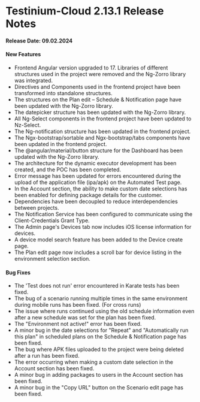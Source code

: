 # Testinium-Cloud 2.13.1 Release Notes

#### Release Date: 09.02.2024

#### New Features

* Frontend Angular version upgraded to 17. Libraries of different structures used in the project were removed and the Ng-Zorro library was integrated.
* Directives and Components used in the frontend project have been transformed into standalone structures.
* The structures on the Plan edit – Schedule & Notification page have been updated with the Ng-Zorro library.
* The datepicker structure has been updated with the Ng-Zorro library.
* All Ng-Select components in the frontend project have been updated to Nz-Select.
* The Ng-notification structure has been updated in the frontend project.
* The Ngx-bootstrap/sortable and Ngx-bootstrap/tabs components have been updated in the frontend project.
* The @angular/material/button structure for the Dashboard has been updated with the Ng-Zorro library.
* The architecture for the dynamic executor development has been created, and the POC has been completed.
* Error message has been updated for errors encountered during the upload of the application file (ipa/apk) on the Automated Test page.
* In the Account section, the ability to make custom date selections has been enabled for defining package details for the customer.
* Dependencies have been decoupled to reduce interdependencies between projects.
* The Notification Service has been configured to communicate using the Client-Credentials Grant Type.
* The Admin page's Devices tab now includes iOS license information for devices.
* A device model search feature has been added to the Device create page.
* The Plan edit page now includes a scroll bar for device listing in the environment selection section.

#### Bug Fixes

* The 'Test does not run' error encountered in Karate tests has been fixed.
* The bug of a scenario running multiple times in the same environment during mobile runs has been fixed. (For cross runs)
* The issue where runs continued using the old schedule information even after a new schedule was set for the plan has been fixed.
* The "Environment not active!" error has been fixed.
* A minor bug in the date selections for "Repeat" and "Automatically run this plan" in scheduled plans on the Schedule & Notification page has been fixed.
* The bug where APK files uploaded to the project were being deleted after a run has been fixed.
* The error occurring when making a custom date selection in the Account section has been fixed.
* A minor bug in adding packages to users in the Account section has been fixed.
* A minor bug in the "Copy URL" button on the Scenario edit page has been fixed.
